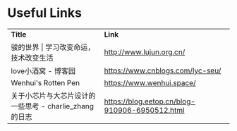 # Useful Links

<table>
<tr>
    <td><b>Title</b></td>
    <td><b>Link</b></td>
</tr>
<tr>
    <td>骏的世界 | 学习改变命运，技术改变生活</td>
    <td>
    <a href="http://www.lujun.org.cn/">http://www.lujun.org.cn/</a>
    </td>
</tr>
<tr>
    <td>love小酒窝 - 博客园</td>
    <td>
    <a href="https://www.cnblogs.com/lyc-seu/">https://www.cnblogs.com/lyc-seu/</a>
    </td>
</tr>
<tr>
    <td>Wenhui's Rotten Pen</td>
    <td>
    <a href="https://www.wenhui.space/">https://www.wenhui.space/</a>
    </td>
</tr>
<tr>
    <td>关于小芯片与大芯片设计的一些思考 - charlie_zhang的日志</td>
    <td>
    <a href="https://blog.eetop.cn/blog-910906-6950512.html">https://blog.eetop.cn/blog-910906-6950512.html</a>
    </td>
</tr>
</table>